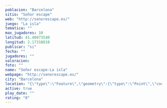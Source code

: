 ```yaml
---
poblacion: "Barcelona"
sitio: "Señor escape"
web: "http://senorescape.es/"
juego: "La isla"
tematica: ""
max_jugadores: 10
latitud: 41.40073540
longitud: 2.17310810
publicar: "si"
fecha: ""
jugadores: ""
valoracion: 
foto: ""
name: "Señor escape-La isla"
webpage: "http://senorescape.es/"
city: "Barcelona"
location: "{\"type\":\"Feature\",\"geometry\":{\"type\":\"Point\",\"coordinates\":[41.4007354,2.1731081]}}"
active: true
play_date: ""
rating: "0"
---
```

